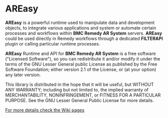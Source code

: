 # AREasy

**AREasy** is a powerful runtime used to manipulate data and development objects, to integrate
various applications and system or automate certain processes and workflows within
**BMC Remedy AR System** servers. **AREasy** could be used directly in Remedy workflows 
through a dedicated **FILTERAPI** plugin or calling particular runtime processes.

**AREasy** Runtime and API for **BMC Remedy AR System** is a free software ("Licensed Software"), 
so you can redistribute it and/or modify it under the terms of the GNU Lesser General public
License as published by the Free Software Foundation; either version 2.1 of the License,
or (at your option) any later version.

This library is distributed in the hope that it will be useful, but WITHOUT ANY WARRANTY;
including but not limited to, the implied warranty of MERCHANTABILITY, NONINFRINGEMENT,
or FITNESS FOR A PARTICULAR PURPOSE. See the GNU Lesser General Public License for more details.

[For more details check the Wiki pages](https://github.com/stefandmn/AREasy/wiki)
